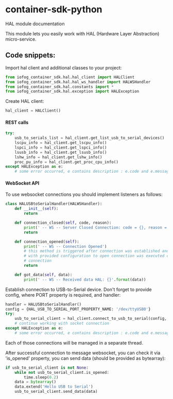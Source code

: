 # container-sdk-python

HAL module documentation

This module lets you easily work with HAL (Hardware Layer Abstraction) micro-service.

## Code snippets: 

Import hal client and additional classes to your project:
```python
from iofog_container_sdk.hal.hal_client import HALClient
from iofog_container_sdk.hal.hal_ws_handler import HALWSHandler
from iofog_container_sdk.hal.constants import *
from iofog_container_sdk.hal.exception import HALException
```

Create HAL client:
```python
hal_client = HALClient()
```

#### REST calls

```python
try:
    usb_to_serials_list = hal_client.get_list_usb_to_serial_devices()
    lscpu_info = hal_client.get_lscpu_info()
    lspci_info = hal_client.get_lspci_info()
    lsusb_info = hal_client.get_lsusb_info()
    lshw_info = hal_client.get_lshw_info()
    proc_pu_info = hal_client.get_proc_cpu_info()
except HALException as e:
    # some error occurred, e contains description : e.code and e.message
```
#### WebSocket API

To use websocket connections you should implement listeners as follows:
```python
class HALUSBtoSerialHandler(HALWSHandler):
    def __init__(self):
        return

    def connection_closed(self, code, reason):
        print(' -- WS -- Server Closed Connection: code = {}, reason = {}'.format(code, reason))
        return

    def connection_opened(self):
        print(' -- WS -- Connection Opened') 
        # this method is triggered after connection was established and signal to open connection 
        # with provided configuration to open connection was executed correctly on both sides of 
        # connection
        return

    def got_data(self, data):
        print(' -- WS -- Received data HAL: {}'.format(data))
```

Establish connection to USB-to-Serial device. Don't forget to provide config, where PORT property is required, and handler:
```python
handler = HALUSBtoSerialHandler()
config = {HAL_USB_TO_SERIAL_PORT_PROPERTY_NAME: '/dev/ttyUSB0'}
try:
    usb_to_serial_client = hal_client.connect_to_usb_to_serial(config, handler)
    # continue working with socket connection
except HALException as e:
    # some error occurred, e contains description : e.code and e.message
```
Each of those connections will be managed in a separate thread.
  
After successful connection to message websocket, you can check it via 'is_opened' property, you can send data (should 
be provided as bytearray):
```python
if usb_to_serial_client is not None:
    while not usb_to_serial_client.is_opened:
        time.sleep(0.2)
    data = bytearray()
    data.extend('Hello USB to Serial')
    usb_to_serial_client.send_data(data)
```
